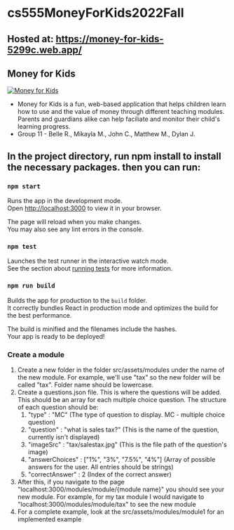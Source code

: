 # cs555MoneyForKids2022Fall

## Hosted at: https://money-for-kids-5299c.web.app/

## Money for Kids  
[![Money for Kids](https://circleci.com/gh/verdetea22/cs555MoneyForKids2022Fall.svg?style=svg)](https://github.com/verdetea22/cs555MoneyForKids2022Fall)
- Money for Kids is a fun, web-based application that helps children learn how to use and the value of money through different teaching modules. Parents and guardians alike can help faciliate and monitor their child's learning progress. 
- Group 11 - Belle R., Mikayla M., John C., Matthew M., Dylan J. 

## In the project directory, run npm install to install the necessary packages. then you can run:

### `npm start`

Runs the app in the development mode.\
Open [http://localhost:3000](http://localhost:3000) to view it in your browser.

The page will reload when you make changes.\
You may also see any lint errors in the console.

### `npm test`

Launches the test runner in the interactive watch mode.\
See the section about [running tests](https://facebook.github.io/create-react-app/docs/running-tests) for more information.

### `npm run build`

Builds the app for production to the `build` folder.\
It correctly bundles React in production mode and optimizes the build for the best performance.

The build is minified and the filenames include the hashes.\
Your app is ready to be deployed!

### Create a module
1. Create a new folder in the folder src/assets/modules under the name of the new module. For example, we'll use "tax" so the new folder will be called "tax". Folder name should be lowercase.
2. Create a questions.json file. This is where the questions will be added. This should be an array for each multiple choice question. The structure of each question should be:
    1. "type" : "MC" (The type of question to display. MC - multiple choice question)
    2. "question" : "what is sales tax?" (This is the name of the question, currently isn't displayed)
    3. "imageSrc" : "tax/salestax.jpg" (This is the file path of the question's image)
    5. "answerChoices" : ["1%", "3%", "7.5%", "4%"] (Array of possible answers for the user. All entries should be strings)
    4. "correctAnswer" : 2 (Index of the correct answer)
3. After this, if you navigate to the page "localhost:3000/modules/module/{module name}" you should see your new module. For example, for my tax module I would navigate to "localhost:3000/modules/module/tax" to see the new module
4. For a complete example, look at the src/assets/modules/module1 for an implemented example
